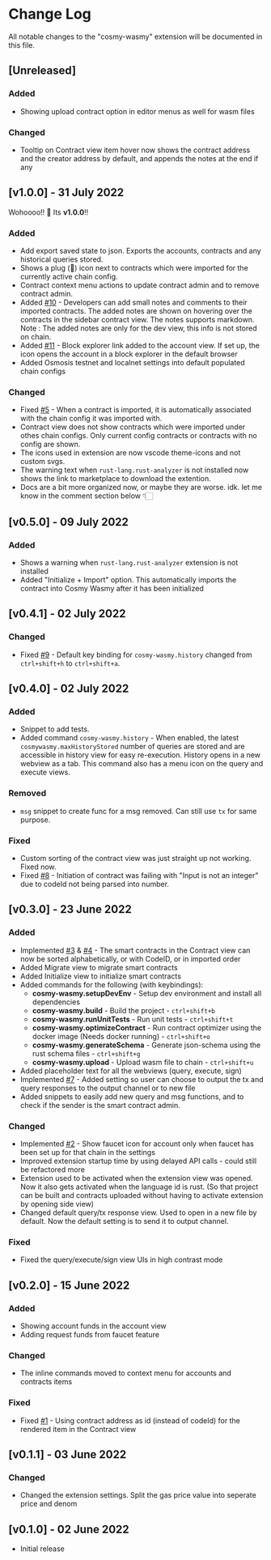 # Change Log

All notable changes to the "cosmy-wasmy" extension will be documented in this file.

<!-- 
## [Unreleased]

### Added

### Changed

### Deprecated

### Removed

### Fixed

### Security 
-->

## [Unreleased]

### Added

- Showing upload contract option in editor menus as well for wasm files

### Changed

 - Tooltip on Contract view item hover now shows the contract address and the creator address by default, and appends the notes at the end if any   
 
## [v1.0.0] - 31 July 2022

Wohoooo!! 🎉
Its **v1.0.0**!!

### Added

- Add export saved state to json. Exports the accounts, contracts and any historical queries stored.
- Shows a plug (🔌) icon next to contracts which were imported for the currently active chain config.
- Contract context menu actions to update contract admin and to remove contract admin.
- Added [#10](https://github.com/spoo-bar/cosmy-wasmy/issues/10) - Developers can add small notes and comments to their imported contracts. The added notes are shown on hovering over the contracts in the sidebar contract view. The notes supports markdown. Note : The added notes are only for the dev view, this info is not stored on chain.
- Added [#11](https://github.com/spoo-bar/cosmy-wasmy/issues/11) - Block explorer link added to the account view. If set up, the icon opens the account in a block explorer in the default browser
- Added Osmosis testnet and localnet settings into default populated chain configs

### Changed

- Fixed [#5](https://github.com/spoo-bar/cosmy-wasmy/issues/5) - When a contract is imported, it is automatically associated with the chain config it was imported with. 
- Contract view does not show contracts which were imported under othes chain configs. Only current config contracts or contracts with no config are shown.
- The icons used in extension are now vscode theme-icons and not custom svgs.
- The warning text when `rust-lang.rust-analyzer` is not installed now shows the link to marketplace to download the extention.
- Docs are a bit more organized now, or maybe they are worse. idk. let me know in the comment section below 👇🏻



## [v0.5.0] - 09 July 2022

### Added

- Shows a warning when `rust-lang.rust-analyzer` extension is not installed
- Added "Initialize + Import" option. This automatically imports the contract into Cosmy Wasmy after it has been initialized


## [v0.4.1] - 02 July 2022


### Changed

- Fixed [#9](https://github.com/spoo-bar/cosmy-wasmy/issues/9) - Default key binding for `cosmy-wasmy.history` changed from `ctrl+shift+h` to `ctrl+shift+a`.


## [v0.4.0] - 02 July 2022

### Added

- Snippet to add tests.
- Added command `cosmy-wasmy.history` - When enabled, the latest `cosmywasmy.maxHistoryStored` number of queries are stored and are accessible in history view for easy re-execution. History opens in a new webview as a tab. This command also has a menu icon on the query and execute views.

### Removed

- `msg` snippet to create func for a msg removed. Can still use `tx` for same purpose.

### Fixed

- Custom sorting of the contract view was just straight up not working. Fixed now.
- Fixed [#8](https://github.com/spoo-bar/cosmy-wasmy/issues/8) - Initiation of contract was failing with "Input is not an integer" due to codeId not being parsed into number.


## [v0.3.0] - 23 June 2022

### Added

- Implemented [#3](https://github.com/spoo-bar/cosmy-wasmy/issues/3) & [#4](https://github.com/spoo-bar/cosmy-wasmy/issues/4) - The smart contracts in the Contract view can now be sorted alphabetically, or with CodeID, or in imported order
- Added Migrate view to migrate smart contracts
- Added Initialize view to initialize smart contracts
- Added commands for the following (with keybindings):
    - __cosmy-wasmy.setupDevEnv__ - Setup dev environment and install all dependencies
    - __cosmy-wasmy.build__ - Build the project - `ctrl+shift+b`
    - __cosmy-wasmy.runUnitTests__ - Run unit tests - `ctrl+shift+t`
    - __cosmy-wasmy.optimizeContract__ - Run contract optimizer using the docker image (Needs docker running) - `ctrl+shift+o`
    - __cosmy-wasmy.generateSchema__ - Generate json-schema using the rust schema files - `ctrl+shift+g`
    - __cosmy-wasmy.upload__ - Upload wasm file to chain - `ctrl+shift+u`
- Added placeholder text for all the webviews (query, execute, sign)
- Implemented [#7](https://github.com/spoo-bar/cosmy-wasmy/issues/7) - Added setting so user can choose to output the tx and query responses to the output channel or to new file
- Added snippets to easily add new query and msg functions, and to check if the sender is the smart contract admin.

### Changed

- Implemented [#2](https://github.com/spoo-bar/cosmy-wasmy/issues/2) - Show faucet icon for account only when faucet has been set up for that chain in the settings
- Improved extension startup time by using delayed API calls - could still be refactored more
- Extension used to be activated when the extension view was opened. Now it also gets activated when the language id is rust. (So that project can be built and contracts uploaded without having to activate extension by opening side view) 
- Changed default query/tx response view. Used to open in a new file by default. Now the default setting is to send it to output channel.

### Fixed

- Fixed the query/execute/sign view UIs in high contrast mode


## [v0.2.0] - 15 June 2022

### Added

- Showing account funds in the account view
- Adding request funds from faucet feature

### Changed

- The inline commands moved to context menu for accounts and contracts items

### Fixed

- Fixed [#1](https://github.com/spoo-bar/cosmy-wasmy/issues/1) - Using contract address as id (instead of codeId) for the rendered item in the Contract view



## [v0.1.1] - 03 June 2022

### Changed

- Changed the extension settings. Split the gas price value into seperate price and denom



## [v0.1.0] - 02 June 2022

- Initial release